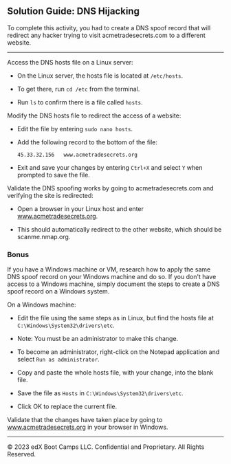
## Solution Guide: DNS Hijacking 

To complete this activity, you had to create a DNS spoof record that will redirect any hacker trying to visit acmetradesecrets.com to a different website.

--- 

Access the DNS hosts file on a Linux server:

- On the Linux server, the hosts file is located at `/etc/hosts`.

- To get there, run `cd /etc` from the terminal.

- Run `ls` to confirm there is a file called `hosts`.

Modify the DNS hosts file to redirect the access of a website:

- Edit the file by entering `sudo nano hosts`.

- Add the following record to the bottom of the file:

    `45.33.32.156   www.acmetradesecrets.org`

- Exit and save your changes by entering `Ctrl+X` and select `Y` when prompted to save the file.

Validate the DNS spoofing works by going to acmetradesecrets.com and verifying the site is redirected:


- Open a browser in your Linux host and enter www.acmetradesecrets.org.

- This should automatically redirect to the other website, which should be scanme.nmap.org.

### Bonus

If you have a Windows machine or VM, research how to apply the same DNS spoof record on your Windows machine and do so. If you don't have access to a Windows machine, simply document the steps to create a DNS spoof record on a Windows system.
 
On a Windows machine:

- Edit the file using the same steps as in Linux, but find the hosts file at
`C:\Windows\System32\drivers\etc`. 

- Note: You must be an administrator to make this change. 

- To become an administrator, right-click on the Notepad application and select `Run as administrator`.

- Copy and paste the whole hosts file, with your change, into the blank file.

- Save the file as `Hosts` in `C:\Windows\System32\drivers\etc`.

 - Click OK to replace the current file.

Validate that the changes have taken place by going to www.acmetradesecrets.org in your browser in Windows.

---
© 2023 edX Boot Camps LLC. Confidential and Proprietary. All Rights Reserved.

